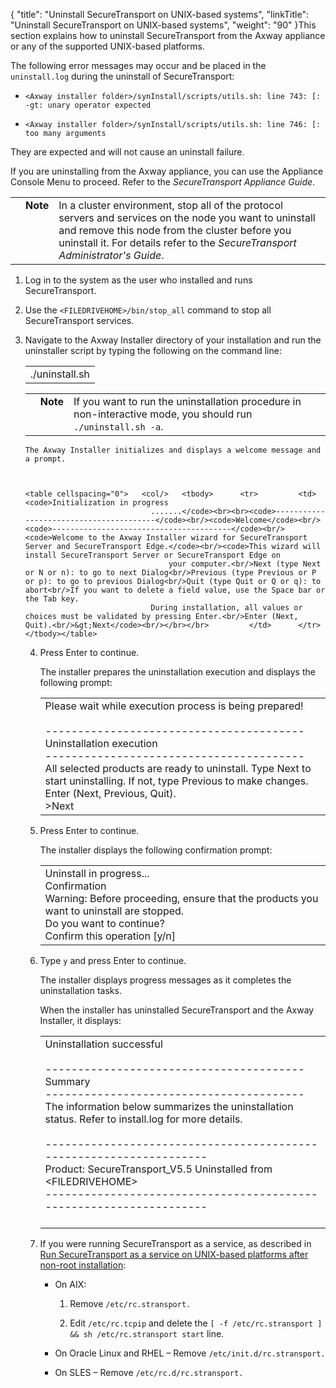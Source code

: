 {
    "title": "Uninstall SecureTransport on UNIX-based systems",
    "linkTitle": "Uninstall SecureTransport on UNIX-based systems",
    "weight": "90"
}This section explains how to uninstall SecureTransport from the Axway appliance or any of the supported UNIX-based platforms.

The following error messages may occur and be placed in the `uninstall.log` during the uninstall of SecureTransport:

-   `<Axway installer folder>/synInstall/scripts/utils.sh: line 743: [: -gt: unary operator expected`
-   `<Axway installer folder>/synInstall/scripts/utils.sh: line 746: [: too many arguments`

They are expected and will not cause an uninstall failure.

If you are uninstalling from the Axway appliance, you can use the Appliance Console Menu to proceed. Refer to the *SecureTransport Appliance Guide*.

<table cellpadding="0" cellspacing="0">
   <col/>
   <col/>
   <col/>
      <tr>
         <td valign="top">         </td>
         <td valign="top"><span><b>Note</b></span>
         </td>
         <td data-mc-autonum="&lt;b&gt;Note&lt;/b&gt;" valign="top">In a cluster environment, stop all of the protocol servers and services on the node you want to uninstall and remove this node from the cluster before you uninstall it. For details refer to the <span data-cshid="admin" data-version="5.3.5"><em><span>SecureTransport</span> Administrator's Guide</em></span>.         </td>
      </tr>
</table>

1.  Log in to the system as the user who installed and runs SecureTransport.

2.  Use the `<FILEDRIVEHOME>/bin/stop_all` command to stop all SecureTransport services.

3.  Navigate to the Axway Installer directory of your installation and run the uninstaller script by typing the following on the command line:

    <table cellspacing="0">   <col/>   <tbody>      <tr>         <td>./uninstall.sh         </td>      </tr>   </tbody></table>

      
    

    <table cellpadding="0" cellspacing="0">
   <col/>
   <col/>
   <col/>
      <tr>
         <td valign="top">         </td>
         <td valign="top"><span><b>Note</b></span>
         </td>
         <td data-mc-autonum="&lt;b&gt;Note&lt;/b&gt;" valign="top">If you want to run the uninstallation procedure in non-interactive mode, you should run <code>./uninstall.sh -a</code>.         </td>
      </tr>
</table>

      
    The Axway Installer initializes and displays a welcome message and a prompt.

    <table cellspacing="0">   <col/>   <tbody>      <tr>         <td><code>Initialization in progress
								.......</code><br><br><code>----------------------------------------</code><br/><code>Welcome</code><br/><code>----------------------------------------</code><br/><code>Welcome to the Axway Installer wizard for SecureTransport Server and SecureTransport Edge.</code><br/><code>This wizard will install SecureTransport Server or SecureTransport Edge on
									your computer.<br/>Next (type Next or N or n): to go to next Dialog<br/>Previous (type Previous or P or p): to go to previous Dialog<br/>Quit (type Quit or Q or q): to abort<br/>If you want to delete a field value, use the Space bar or the Tab key.
								During installation, all values or choices must be validated by pressing Enter.<br/>Enter (Next, Quit).<br/>&gt;Next</code><br/></br></br>         </td>      </tr>   </tbody></table>

4.  Press Enter to continue.  
    The installer prepares the uninstallation execution and displays the following prompt:

    <table cellspacing="0">   <col/>   <tbody>      <tr>         <td>Please wait while execution process is being prepared!<br><br/>----------------------------------------<br/>Uninstallation execution<br/>----------------------------------------<br/>All selected products are ready to uninstall. Type Next to start uninstalling.
							If not, type Previous to make changes.<br/>Enter (Next, Previous, Quit).<br/>&gt;Next</br>         </td>      </tr>   </tbody></table>

5.  Press Enter to continue.  
    The installer displays the following confirmation prompt:

    <table cellspacing="0">   <col/>   <tbody>      <tr>         <td>Uninstall in progress...<br>Confirmation<br/>Warning:
								Before proceeding, ensure that the products you want to uninstall are stopped.
							<br/>Do you want to continue?<br/>Confirm this operation [y/n]</br>         </td>      </tr>   </tbody></table>

6.  Type `y` and press Enter to continue.  
    The installer displays progress messages as it completes the uninstallation tasks.  
    When the installer has uninstalled SecureTransport and the Axway Installer, it displays:

    <table cellspacing="0">   <col/>   <tbody>      <tr>         <td>Uninstallation successful<br><br>----------------------------------------<br/>Summary<br/>----------------------------------------<br/>The information below summarizes the uninstallation status. Refer to install.log
								for more details.<br/><br/>-------------------------------------------------------------------<br/>Product: SecureTransport_V5.5
							Uninstalled from &lt;FILEDRIVEHOME&gt;<br/>-------------------------------------------------------------------</br></br>         </td>      </tr>   </tbody></table>

7.  If you were running SecureTransport as a service, as described in [Run SecureTransport as a service on UNIX-based platforms after non-root installation](../../install_overview2/installing_on_unix_based_platforms/running_st_as_service_unix):
    -   On AIX:
        1.  Remove `/etc/rc.stransport.`
        2.  Edit `/etc/rc.tcpip` and delete the `[ -f /etc/rc.stransport ] && sh /etc/rc.stransport start` line.
    -   On Oracle Linux and RHEL – Remove `/etc/init.d/rc.stransport.`
    -   On SLES – Remove `/etc/rc.d/rc.stransport.`
